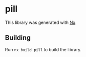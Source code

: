 # pill

This library was generated with [Nx](https://nx.dev).

## Building

Run `nx build pill` to build the library.
